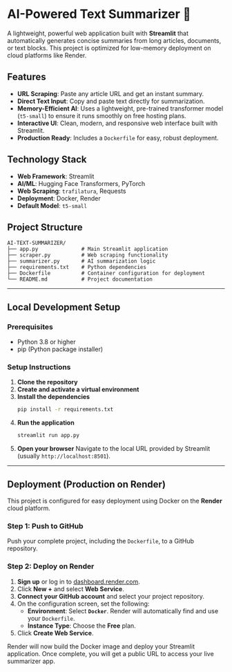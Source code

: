 # AI-Powered Text Summarizer 📝

A lightweight, powerful web application built with **Streamlit** that automatically generates concise summaries from long articles, documents, or text blocks. This project is optimized for low-memory deployment on cloud platforms like Render.

## Features

- **URL Scraping**: Paste any article URL and get an instant summary.
- **Direct Text Input**: Copy and paste text directly for summarization.
- **Memory-Efficient AI**: Uses a lightweight, pre-trained transformer model (`t5-small`) to ensure it runs smoothly on free hosting plans.
- **Interactive UI**: Clean, modern, and responsive web interface built with Streamlit.
- **Production Ready**: Includes a `Dockerfile` for easy, robust deployment.

## Technology Stack

- **Web Framework**: Streamlit
- **AI/ML**: Hugging Face Transformers, PyTorch
- **Web Scraping**: `trafilatura`, Requests
- **Deployment**: Docker, Render
- **Default Model**: `t5-small`

## Project Structure

```
AI-TEXT-SUMMARIZER/
├── app.py              # Main Streamlit application
├── scraper.py          # Web scraping functionality
├── summarizer.py       # AI summarization logic
├── requirements.txt    # Python dependencies
├── Dockerfile          # Container configuration for deployment
└── README.md           # Project documentation
```

---

## Local Development Setup

### Prerequisites

- Python 3.8 or higher
- pip (Python package installer)

### Setup Instructions

1.  **Clone the repository**
2.  **Create and activate a virtual environment**
3.  **Install the dependencies**
    ```bash
    pip install -r requirements.txt
    ```
4.  **Run the application**
    ```bash
    streamlit run app.py
    ```
5.  **Open your browser**
    Navigate to the local URL provided by Streamlit (usually `http://localhost:8501`).

---

## Deployment (Production on Render)

This project is configured for easy deployment using Docker on the **Render** cloud platform.

### Step 1: Push to GitHub

Push your complete project, including the `Dockerfile`, to a GitHub repository.

### Step 2: Deploy on Render

1.  **Sign up** or log in to [dashboard.render.com](https://dashboard.render.com).
2.  Click **New +** and select **Web Service**.
3.  **Connect your GitHub account** and select your project repository.
4.  On the configuration screen, set the following:
    - **Environment**: Select **`Docker`**. Render will automatically find and use your `Dockerfile`.
    - **Instance Type**: Choose the **Free** plan.
5.  Click **Create Web Service**.

Render will now build the Docker image and deploy your Streamlit application. Once complete, you will get a public URL to access your live summarizer app.
